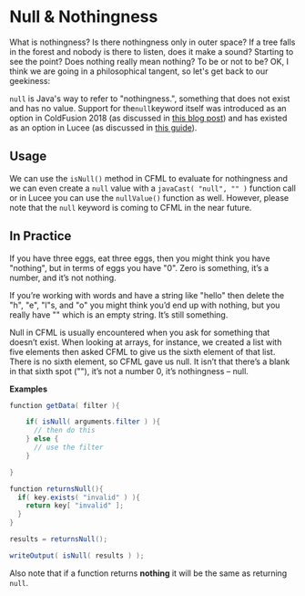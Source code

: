 # Null & Nothingness

What is nothingness? Is there nothingness only in outer space? If a tree falls in the forest and nobody is there to listen, does it make a sound? Starting to see the point? Does nothing really mean nothing? To be or not to be? OK, I think we are going in a philosophical tangent, so let's get back to our geekiness:

`null` is Java's way to refer to "nothingness.", something that does not exist and has no value. Support for the`null`keyword itself was introduced as an option in ColdFusion 2018 \(as discussed in [this blog post](https://coldfusion.adobe.com/2018/07/null-support-in-coldfusion-2018/)\) and has existed as an option in Lucee \(as discussed in [this guide](https://docs.lucee.org/guides/cookbooks/NullSupport.html)\).

## Usage

We can use the `isNull()` method in CFML to evaluate for nothingness and we can even create a `null` value with a `javaCast( "null", "" )` function call or in Lucee you can use the `nullValue()` function as well. However, please note that the `null` keyword is coming to CFML in the near future.

## In Practice

If you have three eggs, eat three eggs, then you might think you have "nothing", but in terms of eggs you have "0". Zero is something, it’s a number, and it’s not nothing.

If you’re working with words and have a string like "hello" then delete the "h", "e", "l"s, and "o" you might think you’d end up with nothing, but you really have "" which is an empty string. It’s still something.

Null in CFML is usually encountered when you ask for something that doesn’t exist. When looking at arrays, for instance, we created a list with five elements then asked CFML to give us the sixth element of that list. There is no sixth element, so CFML gave us null. It isn’t that there’s a blank in that sixth spot \(""\), it’s not a number 0, it’s nothingness – null.

**Examples**

```java
function getData( filter ){

    if( isNull( arguments.filter ) ){
      // then do this
    } else {
      // use the filter
    }

}

function returnsNull(){
  if( key.exists( "invalid" ) ){
    return key[ "invalid" ];
  }
}

results = returnsNull();

writeOutput( isNull( results ) );
```

Also note that if a function returns **nothing** it will be the same as returning `null`.

